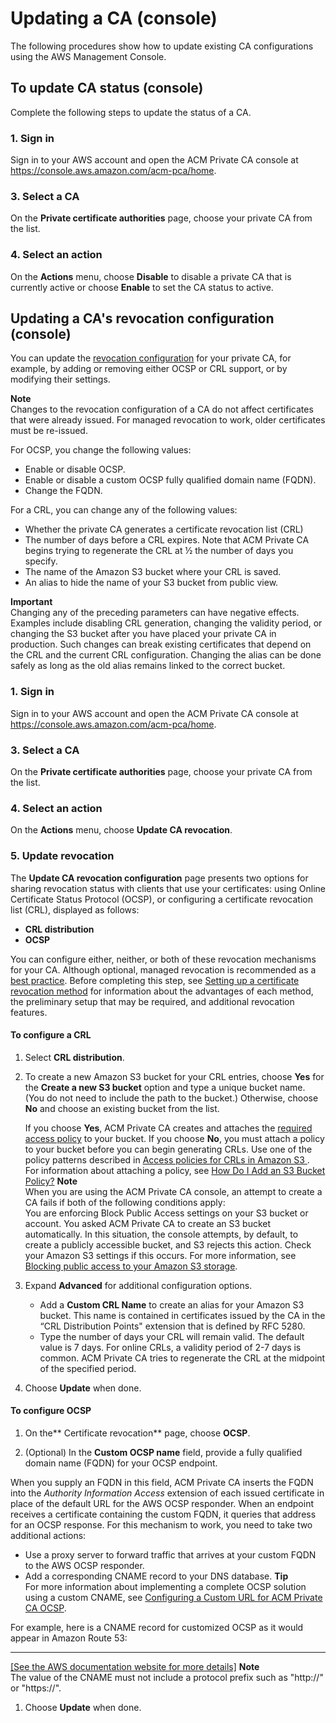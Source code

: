 # Updating a CA \(console\)<a name="console-update"></a>

The following procedures show how to update existing CA configurations using the AWS Management Console\.

## To update CA status \(console\)<a name="console-update-status-steps"></a>

Complete the following steps to update the status of a CA\.

### 1\. Sign in<a name="update-status-sign-in"></a>

Sign in to your AWS account and open the ACM Private CA console at [https://console\.aws\.amazon\.com/acm\-pca/home](https://console.aws.amazon.com/acm-pca/home)\.

### 3\. Select a CA<a name="update-status-select-listed-CA"></a>

On the **Private certificate authorities** page, choose your private CA from the list\.

### 4\. Select an action<a name="update-status-choose-action"></a>

On the **Actions** menu, choose **Disable** to disable a private CA that is currently active or choose **Enable** to set the CA status to active\. 

## Updating a CA's revocation configuration \(console\)<a name="update-revocation"></a>

You can update the [revocation configuration](revocation-setup.md) for your private CA, for example, by adding or removing either OCSP or CRL support, or by modifying their settings\.

**Note**  
Changes to the revocation configuration of a CA do not affect certificates that were already issued\. For managed revocation to work, older certificates must be re\-issued\.

For OCSP, you change the following values:
+ Enable or disable OCSP\.
+ Enable or disable a custom OCSP fully qualified domain name \(FQDN\)\.
+ Change the FQDN\.

For a CRL, you can change any of the following values:
+ Whether the private CA generates a certificate revocation list \(CRL\)
+ The number of days before a CRL expires\. Note that ACM Private CA begins trying to regenerate the CRL at ½ the number of days you specify\. 
+ The name of the Amazon S3 bucket where your CRL is saved\.
+ An alias to hide the name of your S3 bucket from public view\.

**Important**  
Changing any of the preceding parameters can have negative effects\. Examples include disabling CRL generation, changing the validity period, or changing the S3 bucket after you have placed your private CA in production\. Such changes can break existing certificates that depend on the CRL and the current CRL configuration\. Changing the alias can be done safely as long as the old alias remains linked to the correct bucket\. 

### 1\. Sign in<a name="update-revoke-sign-in"></a>

Sign in to your AWS account and open the ACM Private CA console at [https://console\.aws\.amazon\.com/acm\-pca/home](https://console.aws.amazon.com/acm-pca/home)\.

### 3\. Select a CA<a name="update-revoke-select-listed-CA"></a>

On the **Private certificate authorities** page, choose your private CA from the list\.

### 4\. Select an action<a name="update-revoke-choose-action"></a>

On the **Actions** menu, choose **Update CA revocation**\.

### 5\. Update revocation<a name="update-revocation-config"></a>

The **Update CA revocation configuration** page presents two options for sharing revocation status with clients that use your certificates: using Online Certificate Status Protocol \(OCSP\), or configuring a certificate revocation list \(CRL\), displayed as follows:
+ **CRL distribution**
+ **OCSP**

You can configure either, neither, or both of these revocation mechanisms for your CA\. Although optional, managed revocation is recommended as a [best practice](ca-best-practices.md)\. Before completing this step, see [Setting up a certificate revocation method](revocation-setup.md) for information about the advantages of each method, the preliminary setup that may be required, and additional revocation features\.

#### To configure a CRL<a name="collapsible-section-4"></a>

1. Select **CRL distribution**\.

1. To create a new Amazon S3 bucket for your CRL entries, choose **Yes** for the **Create a new S3 bucket** option and type a unique bucket name\. \(You do not need to include the path to the bucket\.\) Otherwise, choose **No** and choose an existing bucket from the list\. 

   If you choose **Yes**, ACM Private CA creates and attaches the [required access policy](crl-planning.md#s3-policies) to your bucket\. If you choose **No**, you must attach a policy to your bucket before you can begin generating CRLs\. Use one of the policy patterns described in [Access policies for CRLs in Amazon S3 ](crl-planning.md#s3-policies)\. For information about attaching a policy, see [How Do I Add an S3 Bucket Policy?](https://docs.aws.amazon.com/AmazonS3/latest/user-guide/add-bucket-policy.html)
**Note**  
When you are using the ACM Private CA console, an attempt to create a CA fails if both of the following conditions apply:  
You are enforcing Block Public Access settings on your S3 bucket or account\.
You asked ACM Private CA to create an S3 bucket automatically\.
In this situation, the console attempts, by default, to create a publicly accessible bucket, and S3 rejects this action\. Check your Amazon S3 settings if this occurs\. For more information, see [Blocking public access to your Amazon S3 storage](https://docs.aws.amazon.com/AmazonS3/latest/userguide/access-control-block-public-access.html)\.

1. Expand **Advanced** for additional configuration options\.
   + Add a **Custom CRL Name** to create an alias for your Amazon S3 bucket\. This name is contained in certificates issued by the CA in the “CRL Distribution Points" extension that is defined by RFC 5280\.
   + Type the number of days your CRL will remain valid\. The default value is 7 days\. For online CRLs, a validity period of 2\-7 days is common\. ACM Private CA tries to regenerate the CRL at the midpoint of the specified period\. 

1. Choose **Update** when done\.

#### To configure OCSP<a name="collapsible-section-3"></a>

1. On the** Certificate revocation** page, choose **OCSP**\.

1. \(Optional\) In the **Custom OCSP name** field, provide a fully qualified domain name \(FQDN\) for your OCSP endpoint\.

When you supply an FQDN in this field, ACM Private CA inserts the FQDN into the *Authority Information Access* extension of each issued certificate in place of the default URL for the AWS OCSP responder\. When an endpoint receives a certificate containing the custom FQDN, it queries that address for an OCSP response\. For this mechanism to work, you need to take two additional actions:
   + Use a proxy server to forward traffic that arrives at your custom FQDN to the AWS OCSP responder\.
   + Add a corresponding CNAME record to your DNS database\. 
**Tip**  
For more information about implementing a complete OCSP solution using a custom CNAME, see [Configuring a Custom URL for ACM Private CA OCSP](ocsp-customize.md)\.

   For example, here is a CNAME record for customized OCSP as it would appear in Amazon Route 53:   
****    
[\[See the AWS documentation website for more details\]](http://docs.aws.amazon.com/acm-pca/latest/userguide/console-update.html)
**Note**  
The value of the CNAME must not include a protocol prefix such as "http://" or "https://"\.

1. Choose **Update** when done\.